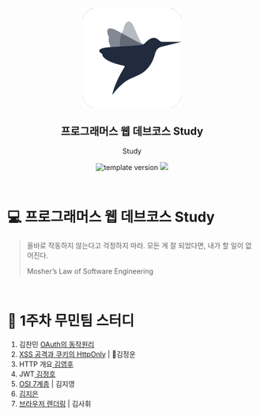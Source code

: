 <br/>
<p align="middle" >
  <img width="200px;" src="./src/images/prgms-logo.png"/>
</p>
<h2 align="middle">프로그래머스 웹 데브코스 Study</h2>
<p align="middle">Study</p>
<p align="middle">
  <img src="https://img.shields.io/badge/version-1.0.0-blue?style=flat-square" alt="template version"/>
  <img src="https://img.shields.io/badge/language-md-md.svg?style=flat-square"/>
</p>

<br/>

# 💻 프로그래머스 웹 데브코스 Study

> 올바로 작동하지 않는다고 걱정하지 마라.
> 모든 게 잘 되었다면, 내가 할 일이 없어진다.
>
> Mosher’s Law of Software Engineering

<br/>

<!-- 꾸미실 분들은 마음대로 꾸며주세요! -->

# 🚀 1주차 무민팀 스터디

<!-- * [제목](링크)하여 올려주세요 -->
1. 김찬민 [OAuth의 동작원리](https://github.com/rlacksals96/FE-August-study/blob/Week1/mooomeeen%5DStudy/OAuth_Mechanism.md) 
2. [XSS 공격과 쿠키의 HttpOnly](https://github.com/prgrms-web-devcourse/FE-August-study/blob/Week1/mooomeeen%5DStudy/%5B1%EA%B8%B0-B%5D%EA%B9%80%EC%A0%95%EC%9A%B4/xssAttack/xssAttack.md) | 🎸김정운
3. HTTP 개요[ 김영후 ]()
4. JWT[ 김정호 ]()
5. [OSI 7계층]([1기-A]김지영/1week/OSI-7-layers.md) | 김지영 
6. [ 김지은 ]()
7. [브라우저 렌더링](https://github.com/prgrms-web-devcourse/FE-August-study/blob/Week1/mooomeeen%5DStudy/%5B1%EA%B8%B0-B%5D%EA%B9%80%EC%82%AC%ED%9C%98/browser_rendering.md) | 김사휘
